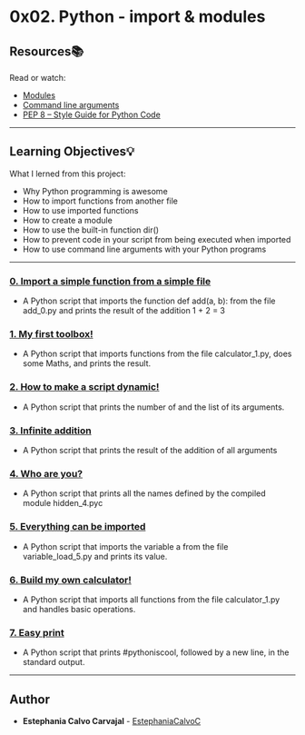 # 0x02. Python - import & modules

## Resources:books:
Read or watch:
* [Modules](https://intranet.hbtn.io/rltoken/hYag6ME71pOg2xkjqrLDdg)
* [Command line arguments](https://intranet.hbtn.io/rltoken/CkqNLqqCuYsLbkCIVSKLWA)
* [PEP 8 – Style Guide for Python Code](https://intranet.hbtn.io/rltoken/XWzCcj9tvlC2IYjdNDiNAg)

---
## Learning Objectives:bulb:
What I lerned from this project:

* Why Python programming is awesome
* How to import functions from another file
* How to use imported functions
* How to create a module
* How to use the built-in function dir()
* How to prevent code in your script from being executed when imported
* How to use command line arguments with your Python programs

---

### [0. Import a simple function from a simple file](./0-add.py)
* A Python script that imports the function def add(a, b): from the file add_0.py and prints the result of the addition 1 + 2 = 3


### [1. My first toolbox!](./1-calculation.py)
* A Python script that imports functions from the file calculator_1.py, does some Maths, and prints the result.


### [2. How to make a script dynamic!](./2-args.py)
* A Python script that prints the number of and the list of its arguments.


### [3. Infinite addition](./3-infinite_add.py)
* A Python script that prints the result of the addition of all arguments


### [4. Who are you?](./4-hidden_discovery.py)
* A Python script that prints all the names defined by the compiled module hidden_4.pyc


### [5. Everything can be imported](./5-variable_load.py)
* A Python script that imports the variable a from the file variable_load_5.py and prints its value.


### [6. Build my own calculator!](./100-my_calculator.py)
* A Python script that imports all functions from the file calculator_1.py and handles basic operations.


### [7. Easy print](./101-easy_print.py)
* A Python script that prints #pythoniscool, followed by a new line, in the standard output.

<!--
### [8. ByteCode -> Python #3](./102-magic_calculation.py)
* Write the Python function def magic_calculation(a, b): that does exactly the same as the following Python bytecode:


### [9. Fast alphabet](./103-fast_alphabet.py)
* Write a program that prints the alphabet in uppercase, followed by a new line.
-->
---

## Author
* **Estephania Calvo Carvajal** - [EstephaniaCalvoC](https://github.com/EstephaniaCalvoC)